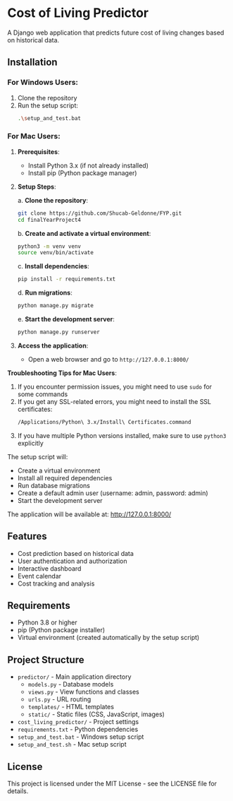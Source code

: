 # Cost of Living Predictor

A Django web application that predicts future cost of living changes based on historical data.

## Installation

### For Windows Users:

1. Clone the repository
2. Run the setup script:
   ```bash
   .\setup_and_test.bat
   ```

### For Mac Users:

1. **Prerequisites**:

   - Install Python 3.x (if not already installed)
   - Install pip (Python package manager)

2. **Setup Steps**:

   a. **Clone the repository**:

   ```bash
   git clone https://github.com/Shucab-Geldonne/FYP.git
   cd finalYearProject4
   ```

   b. **Create and activate a virtual environment**:

   ```bash
   python3 -m venv venv
   source venv/bin/activate
   ```

   c. **Install dependencies**:

   ```bash
   pip install -r requirements.txt
   ```

   d. **Run migrations**:

   ```bash
   python manage.py migrate
   ```

   e. **Start the development server**:

   ```bash
   python manage.py runserver
   ```

3. **Access the application**:
   - Open a web browser and go to `http://127.0.0.1:8000/`

**Troubleshooting Tips for Mac Users**:

1. If you encounter permission issues, you might need to use `sudo` for some commands
2. If you get any SSL-related errors, you might need to install the SSL certificates:
   ```bash
   /Applications/Python\ 3.x/Install\ Certificates.command
   ```
3. If you have multiple Python versions installed, make sure to use `python3` explicitly

The setup script will:

- Create a virtual environment
- Install all required dependencies
- Run database migrations
- Create a default admin user (username: admin, password: admin)
- Start the development server

The application will be available at: http://127.0.0.1:8000/

## Features

- Cost prediction based on historical data
- User authentication and authorization
- Interactive dashboard
- Event calendar
- Cost tracking and analysis

## Requirements

- Python 3.8 or higher
- pip (Python package installer)
- Virtual environment (created automatically by the setup script)

## Project Structure

- `predictor/` - Main application directory
  - `models.py` - Database models
  - `views.py` - View functions and classes
  - `urls.py` - URL routing
  - `templates/` - HTML templates
  - `static/` - Static files (CSS, JavaScript, images)
- `cost_living_predictor/` - Project settings
- `requirements.txt` - Python dependencies
- `setup_and_test.bat` - Windows setup script
- `setup_and_test.sh` - Mac setup script

## License

This project is licensed under the MIT License - see the LICENSE file for details.

